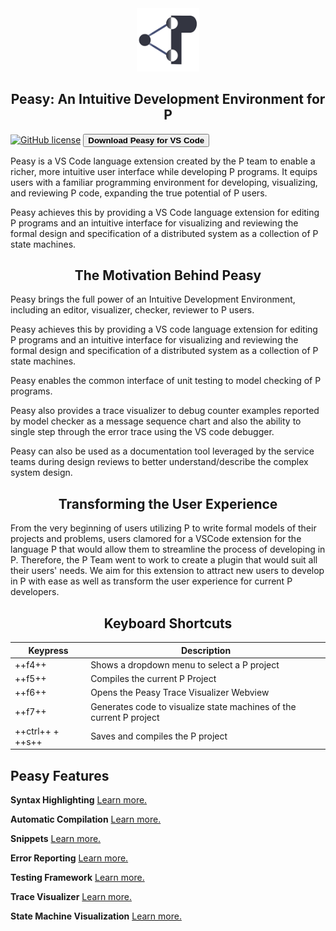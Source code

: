 <style>
  .md-typeset h1,
  .md-content__button {
    display: none;
  }
  .md-typeset__table {
    width: 100%;
  }
  .md-typeset__table thead, .md-typeset__table tbody {
    display: block;
  }
  .md-typeset__table tr {
    display: flex;
  }
  .md-typeset__table td:last-child, .md-typeset__table th:last-child {
    flex: 1;
  }
  .md-typeset__table td:first-child, .md-typeset__table th:first-child {
    width: clamp(131.48px, 25%, 12em);
  }
</style>

<div align="center">

  <img src="images/p-icon.png" width="20%">
  <h2>Peasy: An Intuitive Development Environment for P</h2>

</div>

[![GitHub license](https://img.shields.io/badge/license-MIT-blue.svg)](https://raw.githubusercontent.com/p-org/peasy-ide-vscode/main/LICENSE)
<a href="vscode:extension/PLanguage.peasy-extension">
<button id="hover" style="font-weight:bold;" class="button1 block1"> Download Peasy for VS Code </button>
</a>

Peasy is a VS Code language extension created by the P team to enable a richer, more intuitive user interface while developing P programs. It equips users with a familiar programming environment for developing, visualizing, and reviewing P code, expanding the true potential of P users.

Peasy achieves this by providing a VS Code language extension for editing P programs and an intuitive interface for visualizing and reviewing the formal design and specification of a distributed system as a collection of P state machines.

<div align="center">
  <h2>The Motivation Behind Peasy</h2>
</div>

Peasy brings the full power of an Intuitive Development Environment, including an editor, visualizer, checker, reviewer to P users.

Peasy achieves this by providing a VS code language extension for editing P programs and an intuitive interface for visualizing and reviewing the formal design and specification of a distributed system as a collection of P state machines.

Peasy enables the common interface of unit testing to model checking of P programs.

Peasy also provides a trace visualizer to debug counter examples reported by model checker as a message sequence chart and also the ability to single step through the error trace using the VS code debugger.

Peasy can also be used as a documentation tool leveraged by the service teams during design reviews to better understand/describe the complex system design.

<div align="center">
  <h2>Transforming the User Experience</h2>
</div>

From the very beginning of users utilizing P to write formal models of their projects and problems, users clamored for a VSCode extension for the language P that would allow them to streamline the process of developing in P. Therefore, the P Team went to work to create a plugin that would suit all their users' needs. We aim for this extension to attract new users to develop in P with ease as well as transform the user experience for current P developers.

<div align="center">
  <h2>Keyboard Shortcuts</h2>
</div>

| Keypress         | Description                                                         |
| ---------------- |---------------------------------------------------------------------|
| ++f4++           | Shows a dropdown menu to select a P project                         |
| ++f5++           | Compiles the current P Project                                      |
| ++f6++           | Opens the Peasy Trace Visualizer Webview                            |
| ++f7++           | Generates code to visualize state machines of the current P project |
| ++ctrl++ + ++s++ | Saves and compiles the P project                                    |

<div align="left">
  <h2>Peasy Features</h2>
</div>

**Syntax Highlighting**
[Learn more.](editingCode.md/#syntax-highlighting)

**Automatic Compilation**
[Learn more.](compilingCode.md/#automatic-compilation)

**Snippets**
[Learn more.](editingCode.md/#snippet-auto-completion)

**Error Reporting**
[Learn more.](compilingCode.md/#error-reporting)

**Testing Framework**
[Learn more.](runningTestcases.md)

**Trace Visualizer**
[Learn more.](trace-visualizer/getting_started.md)

**State Machine Visualization**
[Learn more.](visualizingStateMachines.md)
